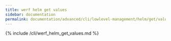 ```yaml
---
title: werf helm get values
sidebar: documentation
permalink: documentation/advanced/cli/lowlevel-management/helm/get/values.html
---
```


{% include /cli/werf_helm_get_values.md %}
